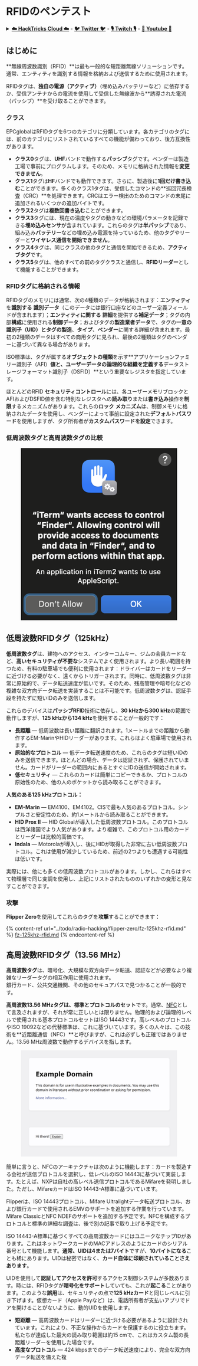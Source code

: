 # RFIDのペンテスト

<details>

<summary><a href="https://cloud.hacktricks.xyz/pentesting-cloud/pentesting-cloud-methodology"><strong>☁️ HackTricks Cloud ☁️</strong></a> - <a href="https://twitter.com/hacktricks_live"><strong>🐦 Twitter 🐦</strong></a> - <a href="https://www.twitch.tv/hacktricks_live/schedule"><strong>🎙️ Twitch 🎙️</strong></a> - <a href="https://www.youtube.com/@hacktricks_LIVE"><strong>🎥 Youtube 🎥</strong></a></summary>

* **サイバーセキュリティ企業**で働いていますか？ **HackTricksで企業を宣伝**したいですか？または、**PEASSの最新バージョンにアクセス**したいですか、または**HackTricksをPDFでダウンロード**したいですか？[**SUBSCRIPTION PLANS**](https://github.com/sponsors/carlospolop)をチェックしてください！
* [**The PEASS Family**](https://opensea.io/collection/the-peass-family)を発見し、独占的な[NFTs](https://opensea.io/collection/the-peass-family)のコレクションを入手してください
* [**公式PEASS＆HackTricksのグッズ**](https://peass.creator-spring.com)を手に入れましょう
* **[💬](https://emojipedia.org/speech-balloon/) Discordグループ**に参加するか、[**telegramグループ**](https://t.me/peass)に参加するか、または**Twitter** 🐦[**@carlospolopm**](https://twitter.com/hacktricks_live)**をフォロー**してください。
* **ハッキングトリックを共有するには、**[**hacktricksリポジトリ**](https://github.com/carlospolop/hacktricks) **と** [**hacktricks-cloudリポジトリ**](https://github.com/carlospolop/hacktricks-cloud) **にPRを提出**してください。

</details>

## はじめに

**無線周波数識別（RFID）**は最も一般的な短距離無線ソリューションです。通常、エンティティを識別する情報を格納および送信するために使用されます。

RFIDタグは、**独自の電源（アクティブ）**（埋め込みバッテリーなど）に依存するか、受信アンテナからの電流を使用して受信した無線波から**誘導された電流（パッシブ）**を受け取ることができます。

### クラス

EPCglobalはRFIDタグを6つのカテゴリに分類しています。各カテゴリのタグには、前のカテゴリにリストされているすべての機能が備わっており、後方互換性があります。

* **クラス0**タグは、**UHF**バンドで動作する**パッシブ**タグです。ベンダーは製造工場で事前にプログラムします。そのため、メモリに格納された情報を**変更できません**。
* **クラス1**タグは**HF**バンドでも動作できます。さらに、製造後に**1回だけ書き込む**ことができます。多くのクラス1タグは、受信したコマンドの**巡回冗長検査（CRC）**を処理できます。CRCはエラー検出のためのコマンドの末尾に追加されるいくつかの追加バイトです。
* **クラス2**タグは**複数回書き込む**ことができます。
* **クラス3**タグには、現在の温度やタグの動きなどの環境パラメータを記録できる**埋め込みセンサ**が含まれています。これらのタグは**半パッシブ**であり、組み込み**バッテリー**などの埋め込み電源を持っているため、他のタグやリーダーと**ワイヤレス通信を開始できません**。
* **クラス4**タグは、同じクラスの他のタグと通信を開始できるため、**アクティブタグ**です。
* **クラス5**タグは、他のすべての前のタグクラスと通信し、**RFIDリーダー**として機能することができます。

### RFIDタグに格納される情報

RFIDタグのメモリには通常、次の4種類のデータが格納されます：**エンティティ**を**識別する** **識別データ**（このデータには銀行口座などのユーザー定義フィールドが含まれます）；**エンティティに関する** **詳細**を提供する**補足データ**；タグの内部**構成**に使用される**制御データ**；およびタグの**製造業者データ**で、タグの**一意の識別子（UID）**とタグの**製造**、**タイプ**、**ベンダー**に関する詳細が含まれます。最初の2種類のデータはすべての商用タグに見られ、最後の2種類はタグのベンダーに基づいて異なる場合があります。

ISO標準は、タグが属する**オブジェクトの種類**を示す**アプリケーションファミリー識別子（AFI）**値と、**ユーザーデータの論理的な組織**を定義する**データストレージフォーマット識別子（DSFID）**という重要なレジスタを指定しています。

ほとんどのRFID **セキュリティコントロール**には、各ユーザーメモリブロックとAFIおよびDSFID値を含む特別なレジスタへの**読み取り**または**書き込み**操作を**制限**するメカニズムがあります。これらの**ロック** **メカニズム**は、制御メモリに格納されたデータを使用し、ベンダーによって事前に設定された**デフォルトパスワード**を使用しますが、タグ所有者が**カスタムパスワードを設定**できます。

### 低周波数タグと高周波数タグの比較

<figure><img src="../.gitbook/assets/image (27).png" alt=""><figcaption></figcaption></figure>

## 低周波数RFIDタグ（125kHz）

**低周波数タグ**は、建物へのアクセス、インターコムキー、ジムの会員カードなど、**高いセキュリティが不要な**システムでよく使用されます。より長い範囲を持つため、有料の駐車場でも便利に使用されます：ドライバーはカードをリーダーに近づける必要がなく、遠くからトリガーされます。同時に、低周波数タグは非常に原始的で、データ転送速度が低いです。そのため、残高管理や暗号化などの複雑な双方向データ転送を実装することは不可能です。低周波数タグは、認証手段を持たずに短いIDのみを送信します。

これらのデバイスは**パッシブRFID**技術に依存し、**30 kHzから300 kHz**の範囲で動作しますが、**125 kHzから134 kHz**を使用することが一般的です：

* **長距離** — 低周波数は長い距離に翻訳されます。1メートルまでの距離から動作するEM-MarinやHIDリーダーがあります。これらはよく駐車場で使用されます。
* **原始的なプロトコル** — 低データ転送速度のため、これらのタグは短いIDのみを送信できます。ほとんどの場合、データは認証されず、保護されていません。カードがリーダーの範囲内にあるとすぐにIDの送信が開始されます。
* **低セキュリティ** — これらのカードは簡単にコピーできるか、プロトコルの原始性のため、他の人のポケットから読み取ることができます。

**人気のある125 kHzプロトコル：**

* **EM-Marin** — EM4100、EM4102。CISで最も人気のあるプロトコル。シンプルさと安定性のため、約1メートルから読み取ることができます。
* **HID Prox II** — HID Globalが導入した低周波数プロトコル。このプロトコルは西洋諸国でより人気があります。より複雑で、このプロトコル用のカードとリーダーは比較的高価です。
* **Indala** — Motorolaが導入し、後にHIDが取得した非常に古い低周波数プロトコル。これは使用が減少しているため、前述の2つよりも遭遇する可能性は低いです。

実際には、他にも多くの低周波数プロトコルがあります。しかし、これらはすべて物理層で同じ変調を使用し、上記にリストされたもののいずれかの変形と見なすことができます。

### 攻撃

**Flipper Zero**を使用してこれらのタグを**攻撃**することができます：

{% content-ref url="../todo/radio-hacking/flipper-zero/fz-125khz-rfid.md" %}
[fz-125khz-rfid.md](../todo/radio-hacking/flipper-zero/fz-125khz-rfid.md)
{% endcontent-ref %}

## 高周波数RFIDタグ（13.56 MHz）

**高周波数タグ**は、暗号化、大規模な双方向データ転送、認証などが必要なより複雑なリーダータグの相互作用に使用されます。\
銀行カード、公共交通機関、その他のセキュアパスで見つかることが一般的です。

**高周波数13.56 MHzタグは、標準とプロトコルのセット**です。通常、[NFC](https://nfc-forum.org/what-is-nfc/about-the-technology/)として言及されますが、それが常に正しいとは限りません。物理的および論理的レベルで使用される基本プロトコルセットはISO 14443です。高レベルのプロトコルやISO 19092などの代替標準は、これに基づいています。多くの人々は、この技術を**近距離通信（NFC）**と呼びますが、これは必ずしも正確ではありません。13.56 MHz周波数で動作するデバイスを指します。

<figure><img src="../.gitbook/assets/image (22).png" alt=""><figcaption></figcaption></figure>

簡単に言うと、NFCのアーキテクチャは次のように機能します：カードを製造する会社が送信プロトコルを選択し、低レベルのISO 14443に基づいて実装します。たとえば、NXPは自社の高レベル送信プロトコルであるMifareを発明しました。ただし、MifareカードはISO 14443-A標準に基づいています。

Flipperは、ISO 14443プロトコル、Mifare Ultralightデータ転送プロトコル、および銀行カードで使用されるEMVのサポートを追加する作業を行っています。Mifare ClassicとNFC NDEFのサポートを追加する予定です。NFCを構成するプロトコルと標準の詳細な調査は、後で別の記事で取り上げる予定です。

ISO 14443-A標準に基づくすべての高周波数カードにはユニークなチップIDがあります。これはネットワークカードのMACアドレスのようにカードのシリアル番号として機能します。**通常、UIDは4または7バイト**ですが、**10バイトになる**ことも稀にあります。UIDは秘密ではなく、**カード自体に印刷されていることさえあります**。

UIDを使用して**認証してアクセスを許可**するアクセス制御システムが多数あります。時には、RFIDタグが**暗号化をサポート**していても、これが**起こる**ことがあります。このような**誤用**は、セキュリティの点で**125 kHzカード**と同じレベルに引き下げます。仮想カード（Apple Payなど）は、電話所有者が支払いアプリでドアを開けることがないように、動的UIDを使用します。

* **短距離** — 高周波数カードはリーダーに近づける必要があるように設計されています。これにより、不正な操作からカードを保護するのに役立ちます。私たちが達成した最大の読み取り範囲は約15 cmで、これはカスタム製の長距離リーダーを使用した場合です。
* **高度なプロトコル** — 424 kbpsまでのデータ転送速度により、完全な双方向データ転送を備えた複
